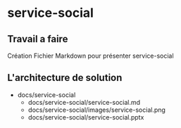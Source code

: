 # service-social  

## Travail a faire 

Création Fichier Markdown pour présenter service-social

## L'architecture de solution 
- docs/service-social
  - docs/service-social/service-social.md
  - docs/service-social/images/service-social.png
  - docs/service-social/service-social.pptx


